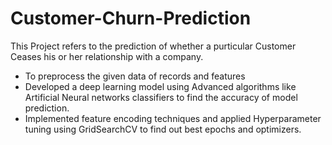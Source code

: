 # Customer-Churn-Prediction
This Project refers to the prediction of whether a purticular Customer Ceases his or her relationship with a company.
* To preprocess the given data of records and features
* Developed a deep learning model using Advanced algorithms like Artificial Neural networks classifiers to find the accuracy of model prediction.
* Implemented feature encoding techniques and applied Hyperparameter tuning using GridSearchCV to find out best epochs and optimizers.
  
